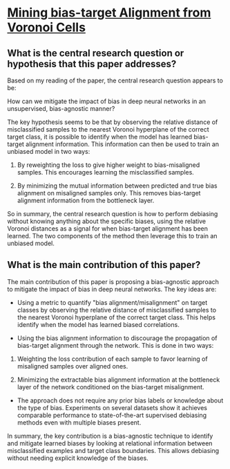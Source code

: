 # [Mining bias-target Alignment from Voronoi Cells](https://arxiv.org/abs/2305.03691)

## What is the central research question or hypothesis that this paper addresses?

 Based on my reading of the paper, the central research question appears to be:

How can we mitigate the impact of bias in deep neural networks in an unsupervised, bias-agnostic manner? 

The key hypothesis seems to be that by observing the relative distance of misclassified samples to the nearest Voronoi hyperplane of the correct target class, it is possible to identify when the model has learned bias-target alignment information. This information can then be used to train an unbiased model in two ways:

1) By reweighting the loss to give higher weight to bias-misaligned samples. This encourages learning the misclassified samples.

2) By minimizing the mutual information between predicted and true bias alignment on misaligned samples only. This removes bias-target alignment information from the bottleneck layer.

So in summary, the central research question is how to perform debiasing without knowing anything about the specific biases, using the relative Voronoi distances as a signal for when bias-target alignment has been learned. The two components of the method then leverage this to train an unbiased model.


## What is the main contribution of this paper?

 The main contribution of this paper is proposing a bias-agnostic approach to mitigate the impact of bias in deep neural networks. The key ideas are:

- Using a metric to quantify "bias alignment/misalignment" on target classes by observing the relative distance of misclassified samples to the nearest Voronoi hyperplane of the correct target class. This helps identify when the model has learned biased correlations.

- Using the bias alignment information to discourage the propagation of bias-target alignment through the network. This is done in two ways:

1) Weighting the loss contribution of each sample to favor learning of misaligned samples over aligned ones. 

2) Minimizing the extractable bias alignment information at the bottleneck layer of the network conditioned on the bias-target misalignment.

- The approach does not require any prior bias labels or knowledge about the type of bias. Experiments on several datasets show it achieves comparable performance to state-of-the-art supervised debiasing methods even with multiple biases present.

In summary, the key contribution is a bias-agnostic technique to identify and mitigate learned biases by looking at relational information between misclassified examples and target class boundaries. This allows debiasing without needing explicit knowledge of the biases.

